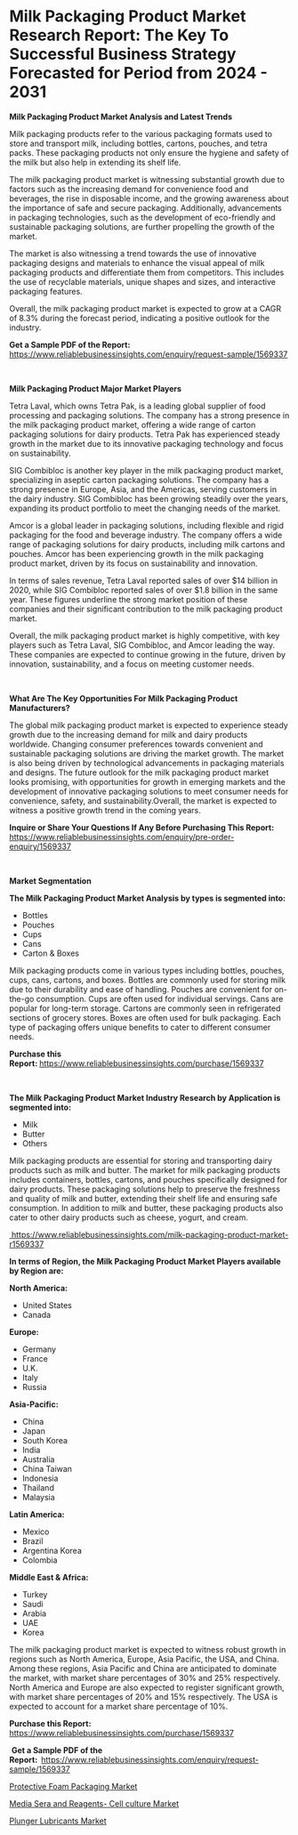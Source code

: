 <p><h1>Milk Packaging Product Market Research Report: The Key To Successful Business Strategy Forecasted for Period from 2024 - 2031</h1></p><p><strong>Milk Packaging Product Market Analysis and Latest Trends</strong></p>
<p><p>Milk packaging products refer to the various packaging formats used to store and transport milk, including bottles, cartons, pouches, and tetra packs. These packaging products not only ensure the hygiene and safety of the milk but also help in extending its shelf life.</p><p>The milk packaging product market is witnessing substantial growth due to factors such as the increasing demand for convenience food and beverages, the rise in disposable income, and the growing awareness about the importance of safe and secure packaging. Additionally, advancements in packaging technologies, such as the development of eco-friendly and sustainable packaging solutions, are further propelling the growth of the market.</p><p>The market is also witnessing a trend towards the use of innovative packaging designs and materials to enhance the visual appeal of milk packaging products and differentiate them from competitors. This includes the use of recyclable materials, unique shapes and sizes, and interactive packaging features.</p><p>Overall, the milk packaging product market is expected to grow at a CAGR of 8.3% during the forecast period, indicating a positive outlook for the industry.</p></p>
<p><strong>Get a Sample PDF of the Report:&nbsp;</strong> <a href="https://www.reliablebusinessinsights.com/enquiry/request-sample/1569337">https://www.reliablebusinessinsights.com/enquiry/request-sample/1569337</a></p>
<p>&nbsp;</p>
<p><strong>Milk Packaging Product Major Market Players</strong></p>
<p><p>Tetra Laval, which owns Tetra Pak, is a leading global supplier of food processing and packaging solutions. The company has a strong presence in the milk packaging product market, offering a wide range of carton packaging solutions for dairy products. Tetra Pak has experienced steady growth in the market due to its innovative packaging technology and focus on sustainability.</p><p>SIG Combibloc is another key player in the milk packaging product market, specializing in aseptic carton packaging solutions. The company has a strong presence in Europe, Asia, and the Americas, serving customers in the dairy industry. SIG Combibloc has been growing steadily over the years, expanding its product portfolio to meet the changing needs of the market.</p><p>Amcor is a global leader in packaging solutions, including flexible and rigid packaging for the food and beverage industry. The company offers a wide range of packaging solutions for dairy products, including milk cartons and pouches. Amcor has been experiencing growth in the milk packaging product market, driven by its focus on sustainability and innovation.</p><p>In terms of sales revenue, Tetra Laval reported sales of over $14 billion in 2020, while SIG Combibloc reported sales of over $1.8 billion in the same year. These figures underline the strong market position of these companies and their significant contribution to the milk packaging product market.</p><p>Overall, the milk packaging product market is highly competitive, with key players such as Tetra Laval, SIG Combibloc, and Amcor leading the way. These companies are expected to continue growing in the future, driven by innovation, sustainability, and a focus on meeting customer needs.</p></p>
<p>&nbsp;</p>
<p><strong>What Are The Key Opportunities For Milk Packaging Product Manufacturers?</strong></p>
<p><p>The global milk packaging product market is expected to experience steady growth due to the increasing demand for milk and dairy products worldwide. Changing consumer preferences towards convenient and sustainable packaging solutions are driving the market growth. The market is also being driven by technological advancements in packaging materials and designs. The future outlook for the milk packaging product market looks promising, with opportunities for growth in emerging markets and the development of innovative packaging solutions to meet consumer needs for convenience, safety, and sustainability.Overall, the market is expected to witness a positive growth trend in the coming years.</p></p>
<p><strong>Inquire or Share Your Questions If Any Before Purchasing This Report:</strong> <a href="https://www.reliablebusinessinsights.com/enquiry/pre-order-enquiry/1569337">https://www.reliablebusinessinsights.com/enquiry/pre-order-enquiry/1569337</a></p>
<p>&nbsp;</p>
<p><strong>Market Segmentation</strong></p>
<p><strong>The Milk Packaging Product Market Analysis by types is segmented into:</strong></p>
<p><ul><li>Bottles</li><li>Pouches</li><li>Cups</li><li>Cans</li><li>Carton & Boxes</li></ul></p>
<p><p>Milk packaging products come in various types including bottles, pouches, cups, cans, cartons, and boxes. Bottles are commonly used for storing milk due to their durability and ease of handling. Pouches are convenient for on-the-go consumption. Cups are often used for individual servings. Cans are popular for long-term storage. Cartons are commonly seen in refrigerated sections of grocery stores. Boxes are often used for bulk packaging. Each type of packaging offers unique benefits to cater to different consumer needs.</p></p>
<p><strong>Purchase this Report:&nbsp;</strong><a href="https://www.reliablebusinessinsights.com/purchase/1569337">https://www.reliablebusinessinsights.com/purchase/1569337</a></p>
<p>&nbsp;</p>
<p><strong>The Milk Packaging Product Market Industry Research by Application is segmented into:</strong></p>
<p><ul><li>Milk</li><li>Butter</li><li>Others</li></ul></p>
<p><p>Milk packaging products are essential for storing and transporting dairy products such as milk and butter. The market for milk packaging products includes containers, bottles, cartons, and pouches specifically designed for dairy products. These packaging solutions help to preserve the freshness and quality of milk and butter, extending their shelf life and ensuring safe consumption. In addition to milk and butter, these packaging products also cater to other dairy products such as cheese, yogurt, and cream.</p></p>
<p><a href="https://www.reliablebusinessinsights.com/milk-packaging-product-market-r1569337">&nbsp;https://www.reliablebusinessinsights.com/milk-packaging-product-market-r1569337</a></p>
<p><strong>In terms of Region, the Milk Packaging Product Market Players available by Region are:</strong></p>
<p>
    <p> <strong> North America: </strong>
        <ul>
            <li>United States</li>
            <li>Canada</li>
        </ul>
        </p> 
    <p> <strong> Europe: </strong>
        <ul>
            <li>Germany</li>
            <li>France</li>
            <li>U.K.</li>
            <li>Italy</li>
            <li>Russia</li>
        </ul>
        </p> 
    <p> <strong> Asia-Pacific: </strong>
        <ul>
            <li>China</li>
            <li>Japan</li>
            <li>South Korea</li>
            <li>India</li>
            <li>Australia</li>
            <li>China Taiwan</li>
            <li>Indonesia</li>
            <li>Thailand</li>
            <li>Malaysia</li>
        </ul>
        </p> 
    <p> <strong> Latin America: </strong>
        <ul>
            <li>Mexico</li>
            <li>Brazil</li>
            <li>Argentina Korea</li>
            <li>Colombia</li>
        </ul>
        </p> 
    <p> <strong> Middle East & Africa: </strong>
        <ul>
            <li>Turkey</li>
            <li>Saudi</li>
            <li>Arabia</li>
            <li>UAE</li>
            <li>Korea</li>
        </ul>
    </p>
    </p>
<p><p>The milk packaging product market is expected to witness robust growth in regions such as North America, Europe, Asia Pacific, the USA, and China. Among these regions, Asia Pacific and China are anticipated to dominate the market, with market share percentages of 30% and 25% respectively. North America and Europe are also expected to register significant growth, with market share percentages of 20% and 15% respectively. The USA is expected to account for a market share percentage of 10%.</p></p>
<p><strong>Purchase this Report: </strong><a href="https://www.reliablebusinessinsights.com/purchase/1569337">https://www.reliablebusinessinsights.com/purchase/1569337</a></p>
<p>&nbsp;<strong>Get a Sample PDF of the Report:&nbsp;&nbsp;</strong><a href="https://www.reliablebusinessinsights.com/enquiry/request-sample/1569337">https://www.reliablebusinessinsights.com/enquiry/request-sample/1569337</a></p>
<p><strong></strong></p>
<p><p><a href="https://github.com/gracielawharr/Market-Research-Report-List-1/blob/main/protective-foam-packaging-market.md">Protective Foam Packaging Market</a></p><p><a href="https://view.publitas.com/reportprime-1/insights-into-the-media-sera-and-reagents-cell-culture-market-size-which-is-expanding-with-a-7-1-cagr-from-2024-2031/">Media Sera and Reagents- Cell culture Market</a></p><p><a href="https://github.com/JennyferFeil2023/Market-Research-Report-List-1/blob/main/plunger-lubricants-market.md">Plunger Lubricants Market</a></p></p>